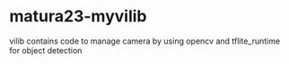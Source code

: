 # matura23-myvilib
vilib contains code to manage camera by using opencv and tflite_runtime for object detection
